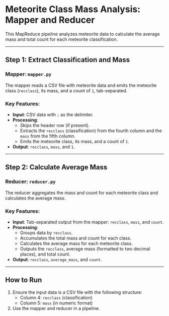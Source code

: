 # Meteorite Class Mass Analysis: Mapper and Reducer

This MapReduce pipeline analyzes meteorite data to calculate the average mass and total count for each meteorite classification.

---

## Step 1: Extract Classification and Mass
### Mapper: `mapper.py`

The mapper reads a CSV file with meteorite data and emits the meteorite class (`recclass`), its mass, and a count of `1`, tab-separated.

### Key Features:
- **Input**: CSV data with `;` as the delimiter.
- **Processing**:
  - Skips the header row (if present).
  - Extracts the `recclass` (classification) from the fourth column and the `mass` from the fifth column.
  - Emits the meteorite class, its mass, and a count of `1`.
- **Output**: `recclass`, `mass`, and `1`.

---

## Step 2: Calculate Average Mass
### Reducer: `reducer.py`

The reducer aggregates the mass and count for each meteorite class and calculates the average mass.

### Key Features:
- **Input**: Tab-separated output from the mapper: `recclass`, `mass`, and `count`.
- **Processing**:
  - Groups data by `recclass`.
  - Accumulates the total mass and count for each class.
  - Calculates the average mass for each meteorite class.
  - Outputs the `recclass`, average mass (formatted to two decimal places), and total count.
- **Output**: `recclass`, `average_mass`, and `count`.

---

## How to Run
1. Ensure the input data is a CSV file with the following structure:
   - Column 4: `recclass` (classification)
   - Column 5: `mass` (in numeric format)
2. Use the mapper and reducer in a pipeline.
